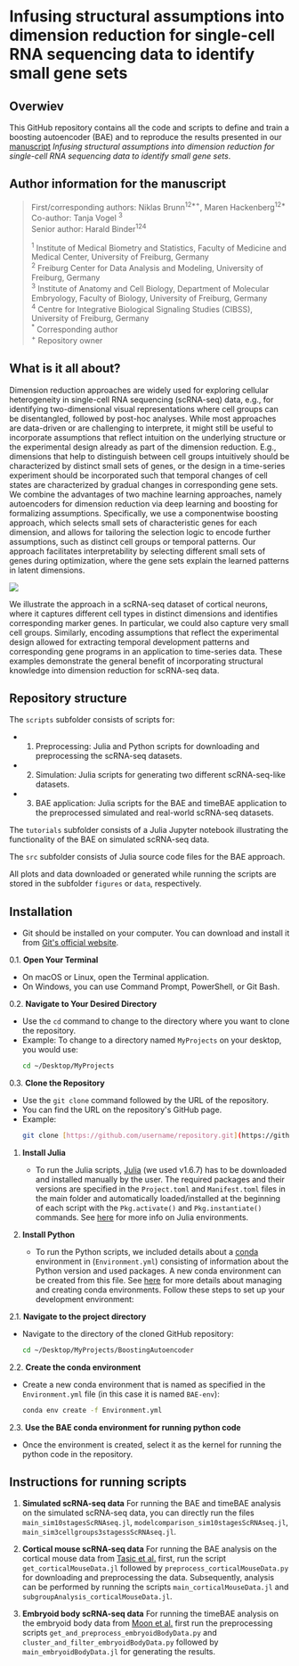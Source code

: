 # Infusing structural assumptions into dimension reduction for single-cell RNA sequencing data to identify small gene sets

## Overwiev
This GitHub repository contains all the code and scripts to define and train a boosting autoencoder (BAE) and to reproduce the results presented in our [manuscript](https://github.com/NiklasBrunn/BoostingAutoencoder/tree/main) *Infusing structural assumptions into dimension reduction for single-cell RNA sequencing data to identify small gene sets*.

## Author information for the manuscript
> First/corresponding authors: Niklas Brunn<sup>12*+</sup>, Maren Hackenberg<sup>12*</sup><br>
> Co-author: Tanja Vogel <sup>3</sup><br>
> Senior author: Harald Binder<sup>124</sup>
>
> <sup>1</sup> Institute of Medical Biometry and Statistics, Faculty of Medicine and Medical Center, University of Freiburg, Germany<br>
> <sup>2</sup> Freiburg Center for Data Analysis and Modeling, University of Freiburg, Germany<br>
> <sup>3</sup> Institute of Anatomy and Cell Biology, Department of Molecular Embryology, Faculty of Biology, University of Freiburg, Germany<br>
> <sup>4</sup> Centre for Integrative Biological Signaling Studies (CIBSS), University of Freiburg, Germany<br>
> <sup>*</sup> Corresponding author<br>
> <sup>+</sup> Repository owner

## What is it all about? 
Dimension reduction approaches are widely used for exploring cellular heterogeneity in single-cell RNA sequencing (scRNA-seq) data, e.g., for identifying two-dimensional visual representations where cell groups can be disentangled, followed by post-hoc analyses. While most approaches are data-driven or are challenging to interprete, it might still be useful to incorporate assumptions that reflect intuition on the underlying structure or the experimental design already as part of the dimension reduction. E.g., dimensions that help to distinguish between cell groups intuitively should be characterized by distinct small sets of genes, or the design in a time-series experiment should be incorporated such that temporal changes of cell states are characterized by gradual changes in corresponding gene sets.  
We combine the advantages of two machine learning approaches, namely autoencoders for dimension reduction via deep learning and boosting for formalizing assumptions. Specifically, we use a componentwise boosting approach, which selects small sets of characteristic genes for each dimension, and allows for tailoring the selection logic to encode further assumptions, such as distinct cell groups or temporal patterns. Our approach facilitates interpretability by selecting different small sets of genes during optimization, where the gene sets explain the learned patterns in latent dimensions.

![](figures/ModelOverview.png)

We illustrate the approach in a scRNA-seq dataset of cortical neurons, where it captures different cell types in distinct dimensions and identifies corresponding marker genes. In particular, we could also capture very small cell groups. Similarly, encoding assumptions that reflect the experimental design allowed for extracting temporal development patterns and corresponding gene programs in an application to time-series data. These examples demonstrate the general benefit of incorporating structural knowledge into dimension reduction for scRNA-seq data.  

## Repository structure
The `scripts` subfolder consists of scripts for:
  * 1. Preprocessing: Julia and Python scripts for downloading and preprocessing the scRNA-seq datasets.
  * 2. Simulation: Julia scripts for generating two different scRNA-seq-like datasets.
  * 3. BAE application: Julia scripts for the BAE and timeBAE application to the preprocessed simulated and real-world scRNA-seq datasets.

The `tutorials` subfolder consists of a Julia Jupyter notebook illustrating the functionality of the BAE on simulated scRNA-seq data.

The `src` subfolder consists of Julia source code files for the BAE approach. 

All plots and data downloaded or generated while running the scripts are stored in the subfolder `figures` or `data`, respectively. 

## Installation
- Git should be installed on your computer. You can download and install it from [Git's official website](https://git-scm.com/downloads).

0.1. **Open Your Terminal**
   - On macOS or Linux, open the Terminal application.
   - On Windows, you can use Command Prompt, PowerShell, or Git Bash.

0.2. **Navigate to Your Desired Directory**
   - Use the `cd` command to change to the directory where you want to clone the repository.
   - Example: To change to a directory named `MyProjects` on your desktop, you would use:
     ```bash
     cd ~/Desktop/MyProjects
     ```
     
0.3. **Clone the Repository**
   - Use the `git clone` command followed by the URL of the repository.
   - You can find the URL on the repository's GitHub page.
   - Example:
     ```bash
     git clone [https://github.com/username/repository.git](https://github.com/NiklasBrunn/BoostingAutoencoder/tree/main)
     ```

1. **Install Julia**
   - To run the Julia scripts, [Julia](https://julialang.org/downloads/) (we used v1.6.7) has to be downloaded and installed manually by the user. The required packages and their versions are specified in the `Project.toml` and `Manifest.toml` files in the main folder and automatically loaded/installed at the beginning of each script with the `Pkg.activate()` and `Pkg.instantiate()` commands. See [here](https://pkgdocs.julialang.org/v1.2/environments/) for more info on Julia environments. 

2. **Install Python**
   - To run the Python scripts, we included details about a [conda](https://conda.io/projects/conda/en/latest/user-guide/install/index.html) environment in (`Environment.yml`) consisting of information about the Python version and used packages. A new conda environment can be created from this file. See [here](https://conda.io/projects/conda/en/latest/user-guide/tasks/manage-environments.html#activating-an-environment) for more details about managing and creating conda environments. Follow these steps to set up your development environment:

2.1. **Navigate to the project directory**
   - Navigate to the directory of the cloned GitHub repository:
     ```bash
     cd ~/Desktop/MyProjects/BoostingAutoencoder
     ```
       
2.2. **Create the conda environment**
   - Create a new conda environment that is named as specified in the `Environment.yml` file (in this case it is named `BAE-env`):
     ```bash
     conda env create -f Environment.yml
     ```

2.3. **Use the BAE conda environment for running python code**
   - Once the environment is created, select it as the kernel for running the python code in the repository.


## Instructions for running scripts
1. **Simulated scRNA-seq data**
   For running the BAE and timeBAE analysis on the simulated scRNA-seq data, you can directly run the files `main_sim10stagesScRNAseq.jl`, `modelcomparison_sim10stagesScRNAseq.jl`, `main_sim3cellgroups3stagessScRNAseq.jl`.

2. **Cortical mouse scRNA-seq data**
      For running the BAE analysis on the cortical mouse data from [Tasic et al.](https://www.nature.com/articles/nn.4216) first, run the script `get_corticalMouseData.jl` followed by `preprocess_corticalMouseData.py` for downloading and preprocessing the data. Subsequently, analysis can be performed by running the scripts `main_corticalMouseData.jl` and `subgroupAnalysis_corticalMouseData.jl`.
3. **Embryoid body scRNA-seq data**   For running the timeBAE analysis on the embryoid body data from [Moon et al.](https://www.nature.com/articles/s41587-019-0336-3) first run the preprocessing scripts `get_and_preprocess_embryoidBodyData.py` and `cluster_and_filter_embryoidBodyData.py` followed by `main_embryoidBodyData.jl` for generating the results.
